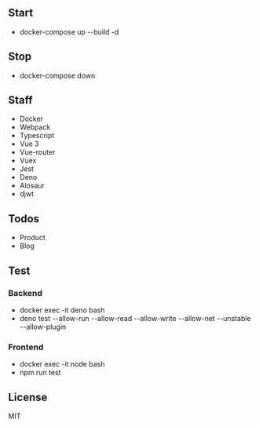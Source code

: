## Start
- docker-compose up --build -d

## Stop
  - docker-compose down

## Staff

* Docker
* Webpack 
* Typescript 
* Vue 3 
* Vue-router
* Vuex
* Jest
* Deno
* Alosaur
* djwt

## Todos
 - Product
 - Blog

## Test
### Backend

- docker exec -it deno bash
- deno test --allow-run --allow-read --allow-write --allow-net --unstable --allow-plugin

### Frontend
- docker exec -it node bash
- npm run test

## License
MIT